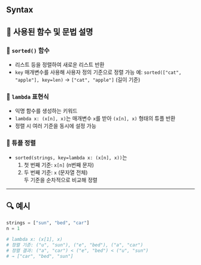 ## Syntax

## 🔹 사용된 함수 및 문법 설명

### 🔹 `sorted()` 함수
- 리스트 등을 정렬하여 새로운 리스트 반환
- `key` 매개변수를 사용해 사용자 정의 기준으로 정렬 가능
  예: `sorted(["cat", "apple"], key=len)` → `["cat", "apple"]` (길이 기준)

### 🔹 `lambda` 표현식
- 익명 함수를 생성하는 키워드
- `lambda x: (x[n], x)`는 매개변수 `x`를 받아 `(x[n], x)` 형태의 튜플 반환
- 정렬 시 여러 기준을 동시에 설정 가능

### 🔹 튜플 정렬
- `sorted(strings, key=lambda x: (x[n], x))`는  
  1. 첫 번째 기준: `x[n]` (n번째 문자)
  2. 두 번째 기준: `x` (문자열 전체)  
  두 기준을 순차적으로 비교해 정렬

---

## 🔍 예시

```python
strings = ["sun", "bed", "car"]
n = 1

# lambda x: (x[1], x)
# 정렬 기준: ("u", "sun"), ("e", "bed"), ("a", "car")
# 정렬 결과: ("a", "car") < ("e", "bed") < ("u", "sun")
# → ["car", "bed", "sun"]
```
